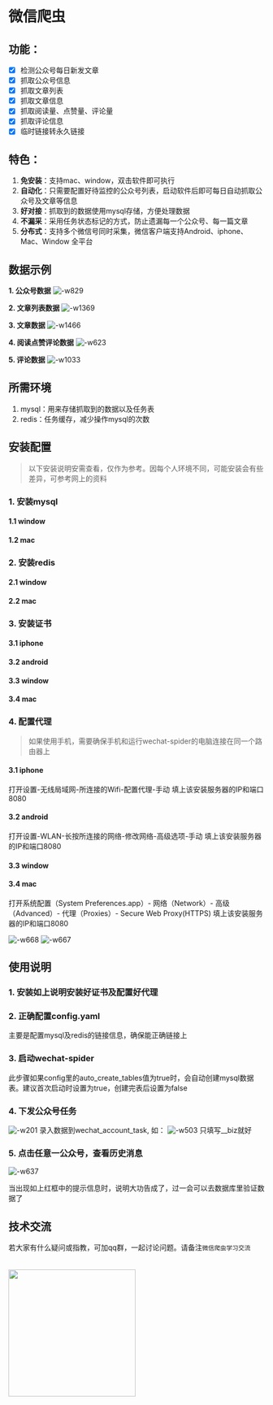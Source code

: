 # 微信爬虫

## 功能：

- [x] 检测公众号每日新发文章
- [x] 抓取公众号信息
- [x] 抓取文章列表
- [x] 抓取文章信息
- [x] 抓取阅读量、点赞量、评论量
- [x] 抓取评论信息
- [x] 临时链接转永久链接

## 特色：

1. **免安装**：支持mac、window，双击软件即可执行
2. **自动化**：只需要配置好待监控的公众号列表，启动软件后即可每日自动抓取公众号及文章等信息
3. **好对接**：抓取到的数据使用mysql存储，方便处理数据
4. **不漏采**：采用任务状态标记的方式，防止遗漏每一个公众号、每一篇文章
5. **分布式**：支持多个微信号同时采集，微信客户端支持Android、iphone、Mac、Window 全平台

## 数据示例

**1. 公众号数据**
![-w829](media/15584541954959.jpg)

**2. 文章列表数据**
![-w1369](media/15584542414888.jpg)

**3. 文章数据**
![-w1466](media/15584545518249.jpg)

**4. 阅读点赞评论数据**
![-w623](media/15584546784023.jpg)

**5. 评论数据**
![-w1033](media/15584547028361.jpg)

## 所需环境

1. mysql：用来存储抓取到的数据以及任务表
2. redis：任务缓存，减少操作mysql的次数

## 安装配置

> 以下安装说明安需查看，仅作为参考。因每个人环境不同，可能安装会有些差异，可参考网上的资料

### 1. 安装mysql
#### 1.1 window
#### 1.2 mac
### 2. 安装redis
#### 2.1 window
#### 2.2 mac
### 3. 安装证书
#### 3.1 iphone
#### 3.2 android
#### 3.3 window
#### 3.4 mac

### 4. 配置代理

> 如果使用手机，需要确保手机和运行wechat-spider的电脑连接在同一个路由器上

#### 3.1 iphone

打开设置-无线局域网-所连接的Wifi-配置代理-手动
填上该安装服务器的IP和端口8080

#### 3.2 android

打开设置-WLAN-长按所连接的网络-修改网络-高级选项-手动
填上该安装服务器的IP和端口8080

#### 3.3 window
#### 3.4 mac

打开系统配置（System Preferences.app）- 网络（Network）- 高级（Advanced）- 代理（Proxies）- Secure Web Proxy(HTTPS)
填上该安装服务器的IP和端口8080

![-w668](media/15584581938431.jpg)
![-w667](media/15584582326072.jpg)



## 使用说明

### 1. 安装如上说明安装好证书及配置好代理
### 2. 正确配置config.yaml

主要是配置mysql及redis的链接信息，确保能正确链接上

### 3. 启动wechat-spider

此步骤如果config里的auto_create_tables值为true时，会自动创建mysql数据表。建议首次启动时设置为true，创建完表后设置为false
    
### 4. 下发公众号任务

![-w201](media/15584578582622.jpg)
录入数据到wechat_account_task, 如：
![-w503](media/15584579051963.jpg)
只填写__biz就好

### 5. 点击任意一公众号，查看历史消息

![-w637](media/15584585019970.jpg)

当出现如上红框中的提示信息时，说明大功告成了，过一会可以去数据库里验证数据了

技术交流
----
若大家有什么疑问或指教，可加qq群，一起讨论问题。请备注`微信爬虫学习交流`

<img src='https://i.imgur.com/5FM26rc.png' align = 'center' width = "250" style = "margin-top:20px">

